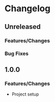 # Changelog

## Unreleased

### Features/Changes

### Bug Fixes

## 1.0.0

### Features/Changes

- Project setup
